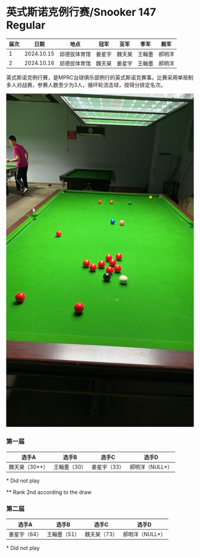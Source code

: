 # 英式斯诺克例行赛/Snooker 147 Regular

| 届次 | 日期       | 地点         | 冠军   | 亚军   | 季军   | 殿军 |
| ---- | ---------- | ----------- | ------ | ------ | ------ | --- |
| 1    | 2024.10.15 | 邱德拔体育馆 | 姜星宇 | 魏天昊 | 王翰墨 | 郝明洋 |
| 2    | 2024.10.16 | 邱德拔体育馆 | 魏天昊 | 姜星宇 | 王翰墨 | 郝明洋 |

英式斯诺克例行赛，是MPRC台球俱乐部例行的英式斯诺克赛事。比赛采用单局制多人对战赛，参赛人数至少为3人，循环轮流击球，按得分排定名次。

![](./img/snooker_147_regular.jpg)

### 第一届

| 选手A            | 选手B        | 选手C        | 选手D            |
| ---------------- | ------------ | ------------ | ---------------- |
| 魏天昊（30\*\*） | 王翰墨（30） | 姜星宇（33） | 郝明洋（NULL\*） |

\* Did not play

\*\* Rank 2nd according to the draw

### 第二届

| 选手A        | 选手B        | 选手C        | 选手D            |
| ------------ | ------------ | ------------ | ---------------- |
| 姜星宇（64） | 王翰墨（51） | 魏天昊（73） | 郝明洋（NULL\*） |

\* Did not play